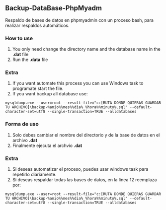 ## Backup-DataBase-PhpMyadm
Respaldo de bases de datos en phpmyadmin con un proceso bash, para realizar respaldos automáticos.

### How to use

1. You only need change the directory name and the database name in the **.dat** file
2. Run the **.data** file

### Extra 
1. If you want automate this process you can use Windows task to programate start the file.
2. If you want backup all database use:

```
mysqldump.exe --user=root --result-file="c:[RUTA DONDE QUIERAS GUARDAR TU ARCHIVO]\backup-%anio%%mes%%dia%_%hora%%minuto%.sql" --default-character-set=utf8 --single-transaction=TRUE --alldatabases
```
### Forma de uso

1. Solo debes cambiar el nombre del directorio y de la base de datos en el archivo **.dat**
2. Finalmente ejecuta el archvio **.dat**

### Extra 
1. Si deseas automatizar el proceso, puedes usar windows task para repetirlo diariamente.
2. Si deseas respaldar todas las bases de datos, en la linea 12 reemplaza por: 

```
mysqldump.exe --user=root --result-file="c:[RUTA DONDE QUIERAS GUARDAR TU ARCHIVO]\backup-%anio%%mes%%dia%_%hora%%minuto%.sql" --default-character-set=utf8 --single-transaction=TRUE --alldatabases
```
